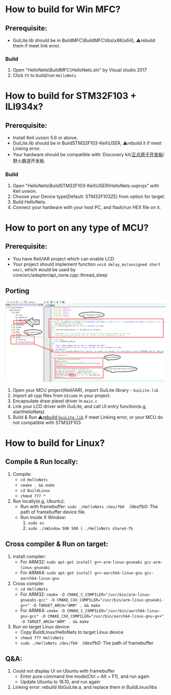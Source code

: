 # How to build for Win MFC?
## Prerequisite:
- GuiLite.lib should be in BuildMFC\BuildMFC\libs\x86(x64), ⚠️rebuild them if meet link error.
### Build
1. Open "HelloNets\BuildMFC\HelloNets.sln" by Visual studio 2017
2. Click `F5` to build/run `HelloNets`

# How to build for STM32F103 + ILI934x?
## Prerequisite:
- Install Keil uvsion 5.6 or above.
- GuiLite.lib should be in BuildSTM32F103-Keil\USER, ⚠️rebuild it if meet Linking error.
- Your hardware should be compatible with: Discovery kit/[正点原子开发板](https://item.taobao.com/item.htm?spm=a230r.1.14.20.17b441b9u49Ujg&id=582084489839&ns=1&abbucket=7#detail)/野火霸道开发板.
### Build
1. Open "HelloNets\BuildSTM32F103-Keil\USER\HelloNets.uvprojx" with Keil uvsion.
2. Choose your Device type(Default: STM32F103ZE) from option for target.
3. Build HelloNets.
4. Connect your hardware with your host PC, and flash/run HEX file on it.

# How to port on any type of MCU?
## Prerequisite:
- You have Keil/IAR project which can enable LCD
- Your project should implement function `void delay_ms(unsigned short nms)`, which would be used by core/src/adapter/api_none.cpp::thread_sleep
## Porting
![HowToPorting](../doc/HowToPorting.png)
1. Open your MCU project(Keil/IAR), import GuiLite library - `GuiLite.lib`
2. Import all cpp files from `UIcode` in your project.
3. Encapsulate draw piexel driver in `main.c`
4. Link your LCD driver with GuiLite, and call UI entry function(e.g, startHelloNets)
5. Build & Run ⚠️[rebuild `GuiLite.lib`](https://github.com/idea4good/GuiLite/blob/master/doc/HowToBuild.md) if meet Linking error, or your MCU do not compatible with STM32F103

# How to build for Linux?
## Compile & Run locally:
1. Compile:
    - `cd HelloNets`
    - `cmake . && make`
    - `cd BuildLinux`
    - `chmod 777 *`
2. Run locally(e.g, Ubuntu):
    - Run with framebuffer: `sudo ./HelloNets /dev/fb0`&nbsp;&nbsp;&nbsp;&nbsp;/dev/fb0: The path of framebuffer device file.
    - Run inside X Window:
        1. `sudo su`
        2. `sudo ./xWindow 500 500 | ./HelloNets shared-fb`

## Cross compiler & Run on target:
1. install compiler:
    - For ARM32: `sudo apt-get install g++-arm-linux-gnueabi gcc-arm-linux-gnueabi`
    - For ARM64: `sudo apt-get install g++-aarch64-linux-gnu gcc-aarch64-linux-gnu`
2. Cross compile:
    - `cd HelloNets`
    - For ARM32: `cmake -D CMAKE_C_COMPILER="/usr/bin/arm-linux-gnueabi-gcc" -D CMAKE_CXX_COMPILER="/usr/bin/arm-linux-gnueabi-g++" -D TARGET_ARCH="ARM" . && make`
    - For ARM64: `cmake -D CMAKE_C_COMPILER="/usr/bin/aarch64-linux-gnu-gcc" -D CMAKE_CXX_COMPILER="/usr/bin/aarch64-linux-gnu-g++" -D TARGET_ARCH="ARM" . && make`
3. Run on target Linux device:
    - Copy BuildLinux/HelloNets to target Linux device
    - `chmod 777 HelloNets`
    - `sudo ./HelloNets /dev/fb0`&nbsp;&nbsp;&nbsp;&nbsp;/dev/fb0: The path of framebuffer

## Q&A:
1. Could not display UI on Ubuntu with framebuffer
    - Enter pure command line mode(Ctrl + Alt + F1), and run again
    - Update Ubuntu to 18.10, and run again
2. Linking error: rebuild libGuiLite.a, and replace them in BuildLinux/libs

